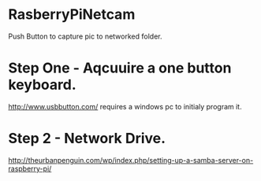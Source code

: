 # RasberryPiNetcam
Push Button to capture pic to networked folder.

# Step One - Aqcuuire a one button keyboard.
http://www.usbbutton.com/
requires a windows pc to initialy program it.

# Step 2 - Network Drive.
http://theurbanpenguin.com/wp/index.php/setting-up-a-samba-server-on-raspberry-pi/

